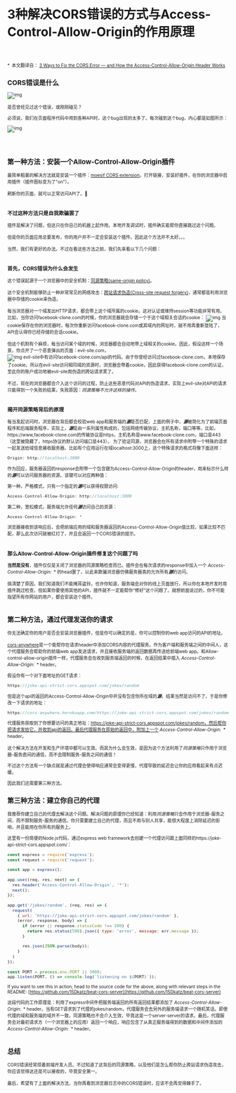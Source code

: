 # 3种解决CORS错误的方式与Access-Control-Allow-Origin的作用原理

</br>

<font size=1>*&ensp;本文翻译自：
[3 Ways to Fix the CORS Error — and How the Access-Control-Allow-Origin Header Works](https://medium.com/@dtkatz/3-ways-to-fix-the-cors-error-and-how-access-control-allow-origin-works-d97d55946d9)
<font size=1>


## **CORS错误是什么**

![img](https://miro.medium.com/max/3200/0*bI2yxKryqJzyUkud)

是否曾经见过这个错误，或刚刚碰见？



必须说，我们在页面程序代码中用到各种API时，这个bug出现的太多了。每次碰到这个bug，内心都是如图所示：

![img](https://miro.medium.com/max/1000/1*vP1drWY1myDhV99P9YHhGg.png)

</br>
</br>

## **第一种方法：安装一个Allow-Control-Allow-Origin插件**
最简单粗暴的解决方法就是安装一个插件：[moesif CORS extension](https://chrome.google.com/webstore/detail/moesif-orign-cors-changer/digfbfaphojjndkpccljibejjbppifbc?hl=en-US)。打开链接，安装好插件，在你的浏览器中启用插件（插件图标变为了"on"）。
</br>
</br>
刷新你的页面，就可以正常访问API了。🎉
</br>
</br>
### **不过这种方法只是自我欺骗罢了**
插件是解决了问题，但这只在你自己的机器上起作用。本地开发调试时，插件确实能帮你直接跳过这个问题。
</br>
</br>
但是你的页面应用总要发布，你的用户并不一定会安装这个插件。因此这个方法并不太好。。。
</br>
</br>
当然，我们有更好的办法。不过在看这些方法之前，我们先来看以下几个问题：
</br>
</br>
### **首先，CORS错误为什么会发生**
这个错误起源于一个浏览器中的安全机制：[同源策略(same-origin policy)](https://en.wikipedia.org/wiki/Same-origin_policy)。
</br>
</br>
这个安全机制能够防止一种非常常见的网络攻击：[跨站请求伪造(Cross-site request forgery)](https://en.wikipedia.org/wiki/Cross-site_request_forgery)，通常都是利用浏览器中存储的cookie来伪造。
</br>
</br>
每当浏览器对一个域发出HTTP请求，都会带上这个域所属的cookie。这对认证或维持session等功能非常有用。比如，当你访问facebook-clone.com的时候，你的浏览器就会存储一个于这个域相关会话的cookie：
![img](https://miro.medium.com/max/1400/0*3lrH9-T9suD93ZzE)
当cookie保存在你的浏览器时，每次你重新访问facebook-clone.com或其域内的网址时，就不用再重新登陆了，API会认得你已经存储的会话cookie。
</br>
</br>
但这个机制有个麻烦，每当访问某个域的时候，浏览器都会自动地带上域相关的cookie。因此，假设这样一个场景，你点开了一个恶意弹出的页面：evil-site.com，
</br>
![img](https://miro.medium.com/max/1400/0*Buuk1Xt78FVpnf3W)
evil-site中有访问facebook-clone.com/api的代码。由于你曾经访问过facebook-clone.com，本地保存了cookie。所以在evil-site访问相同域的资源时，浏览器会带着cookie，因此获得facebook-clone.com的认证，至此你的账户成功地被evil-site用伪造的跨站请求黑了。
</br>
</br>
不过，现在的浏览器都会介入这个访问的过程，防止这些恶意代码对API的伪造请求，实际上evil-site对API的请求只能得到一个失败的结果，失败原因：*同源策略不允许这样的操作*。
</br>
</br>
### **揭开同源策略背后的原理**
每当发起访问时，浏览器在背后都会校验web app和服务端的***源***是否匹配，上面的例子中，***源***被简化为了前端页面程序和后端服务程序，实际上，***源***是由一系列属性构成的，包括网络传输协议，主机名称，端口等等。比如，https://www,facebook-clone.com的传输协议是https，主机名称是www.facebook-clone.com，端口是443（这里被隐藏了，https协议的默认访问端口是443）。
为了验证同源，浏览器会在所有请求中附带一个特殊的请求一起发送给域信息接收服务器。比如有个应用运行在域localhost:3000上，这个特殊请求的格式将像下面这样：
</br>
```js
Origin: http://localhost:3000
```

作为回应，服务器返回的response会附带一个包含键为<td bgcolor=gray>Access-Control-Allow-Origin</td>的header，用来标示什么样的***源***可以访问服务器的资源。该键可以对应两种值：

第一种，严格模式，只有一个指定的***源***可以获得权限访问:


```js
Access-Control-Allow-Origin: http://localhost:3000
```
第二种，宽松模式，服务端允许任何***源***访问自己的资源：
```js
Access-Control-Allow-Origin: *
```

浏览器接收到该响应后，会把前端应用的域和服务器返回的Access-Control-Allow-Origin值比较，如果比较不匹配，那么此次访问就被红灯了，并且会返回一个CORS错误的提示。
</br>
</br>
### **那么Allow-Control-Allow-Origin插件修复这个问题了吗**

**当然是没有**，插件仅仅是关闭了浏览器的同源策略检查而已。插件会在每次请求的response中加入一个
*Access-Control-Allow-Origin:&ensp;**
的head罢了，以此来欺骗浏览器仿佛服务器真的允许所有***源***的访问。
</br>
</br>
搞清楚了原因，我们知道我们不能掩耳盗铃。也许你知道，服务端会对你的线上页面放行，所以你在本地开发时用插件跳过检查。但如果你要使用其他的API，插件就不一定能帮你“修好”这个问题了。就想前面说过的，你不可能指望所有你网站的用户，都会安装这个插件。
</br>
</br>
## **第二种方法，通过代理发送你的请求**
你无法确定你的用户是否会安装浏览器插件，但是你可以确定的是，你可以控制你的web app访问的API的地址。
</br>
</br>
[cors-anywhere](https://github.com/Rob--W/cors-anywhere/#documentation)是一个能帮你在请求header中添加CORS内容的代理服务。作为客户端和服务端之间的中间人，这个代理服务会帮助你的前端web app发送请求，并且接收服务端的返回数据再传送给前端web app。和Allow-control-allow-origin插件一样，代理服务会在收到服务端返回的时候，在返回结果中插入
*Access-Control-Allow-Origin:&ensp;**
header。

假设你有一个对下面地址的GET请求：

```js
https://joke-api-strict-cors.appspot.com/jokes/random
```

但是这个api的返回的Access-Control-Allow-Origin中并没有包含你所在域的***源***，结果当然是访问不了。于是你修改一下请求的地址：

```js
https://cors-anywhere.herokuapp.com/https://joke-api-strict-cors.appspot.com/jokes/random
```

代理服务获取到了你想要访问的真正地址：https://joke-api-strict-cors.appspot.com/jokes/random，然后帮你把请求发给它，并收到api的返回。最后代理服务在原始的返回中，附加上一个
*Access-Control-Allow-Origin:&ensp;**
header。
</br>
</br>
这个解决方法在开发和生产环境中都可以生效。而其为什么会生效，是因为这个方法利用了*同源策略*只作用于浏览器-服务直间的通信，而不会限制服务-服务之间的通信！

不过这个方法有一个缺点就是通过代理会使得响应通常会变得更慢，代理导致的延迟会让你的应用看起来有点迟缓。

因此我们还需要第三种方法。

## **第三种方法：建立你自己的代理**
我推荐你建立自己的代理去解决这个问题。解决问题的原理你已经知道：利用*同源策略*只会作用于浏览器-服务之间，而不限制服务-服务的通信。你只需要建立自己的代理，而且不用与别人共享，能很大程度上消除延迟的影响，并且能用在你所有的服务上。

这里有一份简便的Node.js代码，通过express web framework去创建一个代理访问跟上面同样的https://joke-api-strict-cors.appspot.com/：

```javascript
const express = require('express');
const request = require('request');

const app = express();

app.use((req, res, next) => {
  res.header('Access-Control-Allow-Origin', '*');
  next();
});

app.get('/jokes/random', (req, res) => {
  request(
    { url: 'https://joke-api-strict-cors.appspot.com/jokes/random' },
    (error, response, body) => {
      if (error || response.statusCode !== 200) {
        return res.status(500).json({ type: 'error', message: err.message });
      }

      res.json(JSON.parse(body));
    }
  )
});

const PORT = process.env.PORT || 3000;
app.listen(PORT, () => console.log(`listening on ${PORT}`));
```

<font size=1>If you want to see this in action, head to the source code for the above, along with relevant steps in the README: [https://github.com/15Dkatz/beat-cors-server](https://github.com/15Dkatz/beat-cors-server)</font>


这段代码的工作原理是：利用了express中间件把服务端返回的所有返回结果都添加了
*Access-Control-Allow-Origin:&ensp;**
header。当有GET请求到了代理的jokes/random，代理服务会去另外的服务端请求一个随机笑话。即使代理的域和服务端的域并不一致，同源策略也不会介入生效，毕竟这是一个server-server的请求。最后，代理服务会对最初请求方（一个浏览器上的应用）返回一个响应，响应包含了从真正服务端得到的数据和中间件添加的
*Access-Control-Allow-Origin:&ensp;**
header。
</br>
</br>
## **总结**
CORS错误经常烦着前端开发人员。不过知道了这背后的同源策略，以及他们是怎么帮你防止跨站请求伪造攻击，你应该觉得这还是可以接收的，毕竟安全第一。
</br>
</br>
最后，希望有了上面的解决方法，当你再看到浏览器日志中的CORS错误时，应该不会再觉得棘手了。
